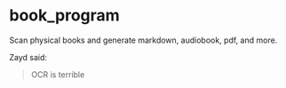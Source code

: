 # book_program
Scan physical books and generate markdown, audiobook, pdf, and more.


Zayd said:
> OCR is terrible
